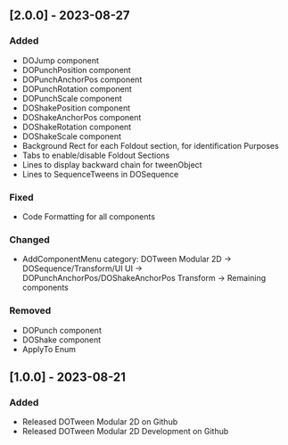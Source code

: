 ## [2.0.0] - 2023-08-27
### Added
- DOJump component
- DOPunchPosition component
- DOPunchAnchorPos component
- DOPunchRotation component
- DOPunchScale component
- DOShakePosition component
- DOShakeAnchorPos component
- DOShakeRotation component
- DOShakeScale component 
- Background Rect for each Foldout section, for identification Purposes
- Tabs to enable/disable Foldout Sections
- Lines to display backward chain for tweenObject
- Lines to SequenceTweens in DOSequence

### Fixed
- Code Formatting for all components 

### Changed
- AddComponentMenu category:
DOTween Modular 2D -> DOSequence/Transform/UI
UI -> DOPunchAnchorPos/DOShakeAnchorPos
Transform -> Remaining components

### Removed
- DOPunch component
- DOShake component
- ApplyTo Enum


## [1.0.0] - 2023-08-21
### Added
- Released DOTween Modular 2D on Github
- Released DOTween Modular 2D Development on Github